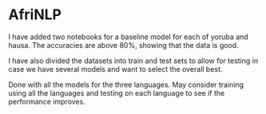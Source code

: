 # AfriNLP

I have added two notebooks for a baseline model for each of yoruba and hausa. The accuracies are above 80%, showing that the data is good.

I have also divided the datasets into train and test sets to allow for testing in case we have several models and want to select the overall best.

Done with all the models for the three languages. May consider training using all the languages and testing on each language to see if the performance improves.
